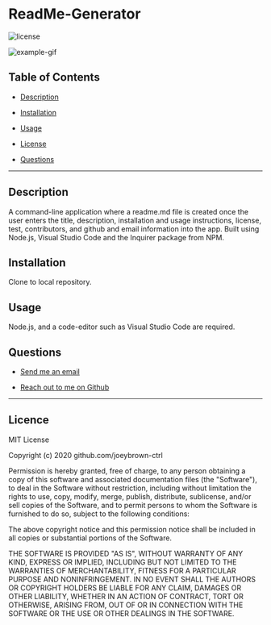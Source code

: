 # ReadMe-Generator

  ![license](https://img.shields.io/badge/License-MIT-blue.svg)

  ![example-gif](https://github.com/joeybrown-ctrl/ReadMe-Generator/blob/main/Assets/readmegif.gif)

  ## Table of Contents

  
* [Description](#description)
  
* [Installation](#installation) 
  
* [Usage](#usage) 
  
* [License](#license) 
  
* [Questions](#questions)

  
<hr>

  ## Description 
A command-line application where a readme.md file is created once the user enters the title, description, installation and usage instructions, license, test, contributors, and github and email information into the app. Built using Node.js, Visual Studio Code and the Inquirer package from NPM.

  ## Installation 
Clone to local repository.

  ## Usage 
Node.js, and a code-editor such as Visual Studio Code are required.

  ## Questions 
  
* [Send me an email](mailto:gjoey.brown@gmail.com)
  
* [Reach out to me on Github](https://github.com/joeybrown-ctrl)

<hr>

  ## Licence 
MIT License

Copyright (c) 2020 github.com/joeybrown-ctrl

Permission is hereby granted, free of charge, to any person obtaining a copy
of this software and associated documentation files (the "Software"), to deal
in the Software without restriction, including without limitation the rights
to use, copy, modify, merge, publish, distribute, sublicense, and/or sell
copies of the Software, and to permit persons to whom the Software is
furnished to do so, subject to the following conditions:

The above copyright notice and this permission notice shall be included in all
copies or substantial portions of the Software.

THE SOFTWARE IS PROVIDED "AS IS", WITHOUT WARRANTY OF ANY KIND, EXPRESS OR
IMPLIED, INCLUDING BUT NOT LIMITED TO THE WARRANTIES OF MERCHANTABILITY,
FITNESS FOR A PARTICULAR PURPOSE AND NONINFRINGEMENT. IN NO EVENT SHALL THE
AUTHORS OR COPYRIGHT HOLDERS BE LIABLE FOR ANY CLAIM, DAMAGES OR OTHER
LIABILITY, WHETHER IN AN ACTION OF CONTRACT, TORT OR OTHERWISE, ARISING FROM,
OUT OF OR IN CONNECTION WITH THE SOFTWARE OR THE USE OR OTHER DEALINGS IN THE
SOFTWARE.